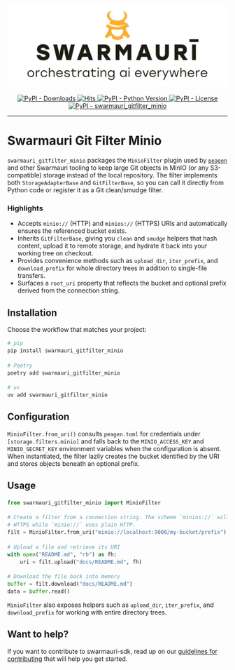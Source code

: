 ![Swarmauri Logo](https://github.com/swarmauri/swarmauri-sdk/blob/3d4d1cfa949399d7019ae9d8f296afba773dfb7f/assets/swarmauri.brand.theme.svg)

<p align="center">
    <a href="https://pypi.org/project/swarmauri_gitfilter_minio/">
        <img src="https://img.shields.io/pypi/dm/swarmauri_gitfilter_minio" alt="PyPI - Downloads"/>
    </a>
    <a href="https://hits.sh/github.com/swarmauri/swarmauri-sdk/tree/master/pkgs/standards/swarmauri_gitfilter_minio/">
        <img alt="Hits" src="https://hits.sh/github.com/swarmauri/swarmauri-sdk/tree/master/pkgs/standards/swarmauri_gitfilter_minio.svg"/>
    </a>
    <a href="https://pypi.org/project/swarmauri_gitfilter_minio/">
        <img src="https://img.shields.io/pypi/pyversions/swarmauri_gitfilter_minio" alt="PyPI - Python Version"/>
    </a>
    <a href="https://pypi.org/project/swarmauri_gitfilter_minio/">
        <img src="https://img.shields.io/pypi/l/swarmauri_gitfilter_minio" alt="PyPI - License"/>
    </a>
    <a href="https://pypi.org/project/swarmauri_gitfilter_minio/">
        <img src="https://img.shields.io/pypi/v/swarmauri_gitfilter_minio?label=swarmauri_gitfilter_minio&color=green" alt="PyPI - swarmauri_gitfilter_minio"/>
    </a>
</p>

---

# Swarmauri Git Filter Minio

`swarmauri_gitfilter_minio` packages the `MinioFilter` plugin used by
[`peagen`](https://pypi.org/project/peagen/) and other Swarmauri tooling to keep
large Git objects in MinIO (or any S3-compatible) storage instead of the local
repository. The filter implements both `StorageAdapterBase` and
`GitFilterBase`, so you can call it directly from Python code or register it as
a Git clean/smudge filter.

### Highlights

- Accepts `minio://` (HTTP) and `minios://` (HTTPS) URIs and automatically
  ensures the referenced bucket exists.
- Inherits `GitFilterBase`, giving you `clean` and `smudge` helpers that hash
  content, upload it to remote storage, and hydrate it back into your working
  tree on checkout.
- Provides convenience methods such as `upload_dir`, `iter_prefix`, and
  `download_prefix` for whole directory trees in addition to single-file
  transfers.
- Surfaces a `root_uri` property that reflects the bucket and optional prefix
  derived from the connection string.

## Installation

Choose the workflow that matches your project:

```bash
# pip
pip install swarmauri_gitfilter_minio

# Poetry
poetry add swarmauri_gitfilter_minio

# uv
uv add swarmauri_gitfilter_minio
```

## Configuration

`MinioFilter.from_uri()` consults `peagen.toml` for credentials under
`[storage.filters.minio]` and falls back to the `MINIO_ACCESS_KEY` and
`MINIO_SECRET_KEY` environment variables when the configuration is absent. When
instantiated, the filter lazily creates the bucket identified by the URI and
stores objects beneath an optional prefix.

## Usage

```python
from swarmauri_gitfilter_minio import MinioFilter

# Create a filter from a connection string. The scheme `minios://` will use
# HTTPS while `minio://` uses plain HTTP.
filt = MinioFilter.from_uri("minio://localhost:9000/my-bucket/prefix")

# Upload a file and retrieve its URI
with open("README.md", "rb") as fh:
    uri = filt.upload("docs/README.md", fh)

# Download the file back into memory
buffer = filt.download("docs/README.md")
data = buffer.read()
```

`MinioFilter` also exposes helpers such as `upload_dir`, `iter_prefix`, and
`download_prefix` for working with entire directory trees.

## Want to help?

If you want to contribute to swarmauri-sdk, read up on our
[guidelines for contributing](https://github.com/swarmauri/swarmauri-sdk/blob/master/CONTRIBUTING.md)
that will help you get started.
